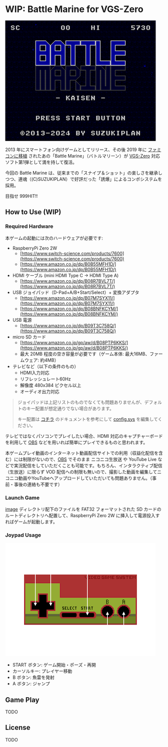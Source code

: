 # WIP: Battle Marine for VGS-Zero

![screen_title.png](screen_title.png)

2013 年にスマートフォン向けゲームとしてリリース、その後 2019 年に [ファミコンに移植](https://github.com/suzukiplan/battle-marine-fc) されたあの「Battle Marine」（バトルマリーン）が [VGS-Zero](https://github.com/suzukiplan/vgszero) 対応ソフト第1弾として満を持して復活。

今回の Battle Marine は、従来までの「スナイプ＆ショット」の楽しさを継承しつつ、連魂（(C)SUZUKIPLAN）で好評だった「誘爆」によるコンボシステムを採用。

目指せ 999HIT!!

## How to Use (WIP)

### Required Hardware

本ゲームの起動には次のハードウェアが必要です:

- RaspberryPi Zero 2W
  - [https://www.switch-science.com/products/7600](https://www.switch-science.com/products/7600)
  - [https://www.amazon.co.jp/dp/B0B55MFH1D/](https://www.amazon.co.jp/dp/B0B55MFH1D/)
- HDMI ケーブル (mini HDMI Type C → HDMI Type A)
  - [https://www.amazon.co.jp/dp/B08R7BVL7T/](https://www.amazon.co.jp/dp/B08R7BVL7T/)
- USB ジョイパッド（D-Pad+A/B+Start/Select）+ 変換アダプタ
  - [https://www.amazon.co.jp/dp/B07M7SYX11/](https://www.amazon.co.jp/dp/B07M7SYX11/)
  - [https://www.amazon.co.jp/dp/B08BNFKCYM/](https://www.amazon.co.jp/dp/B08BNFKCYM/)
- USB 電源
  - [https://www.amazon.co.jp/dp/B09T3C758Q/](https://www.amazon.co.jp/dp/B09T3C758Q/)
- micro SD カード
  - [https://www.amazon.co.jp/gp/aw/d/B08PTP6KKS/](https://www.amazon.co.jp/gp/aw/d/B08PTP6KKS/)
  - 最大 20MB 程度の空き容量が必要です（ゲーム本体: 最大16MB、ファームウェア: 約4MB）
- テレビなど（以下の条件のもの）
  - HDMI入力対応
  - リフレッシュレート60Hz
  - 解像度 480x384 ピクセル以上
  - オーディオ出力対応

> ジョイパッドは上記リストのものでなくても問題ありませんが、デフォルトのキー配置が想定通りでない場合があります。
>
> キー配置は [コチラ](https://github.com/suzukiplan/vgszero?tab=readme-ov-file#configsys) のドキュメントを参考にして [config.sys](./image/config.sys) を編集してください。

テレビではなくパソコンでプレイしたい場合、HDMI 対応のキャプチャーボードを利用して [OBS](https://obsproject.com/ja) などを用いれば簡単にプレイできるものと思われます。

本ゲームプレイ動画のインターネット動画配信サイトでの利用（収益化配信を含む）には制限がないので、[OBS](https://obsproject.com/ja) でそのまま ニコニコ生放送 や YouTube Live などで実況配信をしていただくことも可能です。もちろん、インタラクティブ配信（生放送）に限らず VOD 配信への制限も無いので、撮影した動画を編集してニコニコ動画やYouTubeへアップロードしていただいても問題ありません。（事前・事後の連絡も不要です）

### Launch Game

[image](./image) ディレクトリ配下のファイルを FAT32 フォーマットされた SD カードのルートディレクトリへ配置して、RaspberryPi Zero 2W に挿入して電源投入すればゲームが起動します。

### Joypad Usage

![joypad.png](./joypad.png)

- START ボタン: ゲーム開始・ポーズ・再開
- カーソルキー: プレイヤー移動
- B ボタン: 魚雷を発射
- A ボタン: ジャンプ

## Game Play

TODO

## License

TODO
